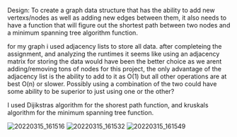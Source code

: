 Design: To create a graph data structure that has the ability to add new vertexs/nodes as well as adding new edges between them, it also needs to have a function that will figure out the shortest path between two nodes and a minimum spanning tree algorithm function.

for my graph i used adjacency lists to store all data. after completeing the assignment, and analyzing the runtimes it seems like using an adjacency matrix for storing the data would have been the better choice as we arent adding/removing tons of nodes for this project, the only advantage of the adjacency list is the ability to add to it as O(1) but all other operations are at best O(n) or slower. Possibly using a combination of the two could have some ability to be superior to just using one or the other?

I used Dijikstras algorithm for the shorest path function, and kruskals algorithm for the minimum spanning tree function.




![20220315_161516](https://user-images.githubusercontent.com/97048406/158489207-70807f5f-fa70-40d8-a859-12c86481b670.jpg)
![20220315_161532](https://user-images.githubusercontent.com/97048406/158489219-82322f8a-baf3-42dc-9c53-abca1f84b555.jpg)
![20220315_161549](https://user-images.githubusercontent.com/97048406/158489225-f751540b-be81-4074-a0f8-5d5ab39d4c6c.jpg)
